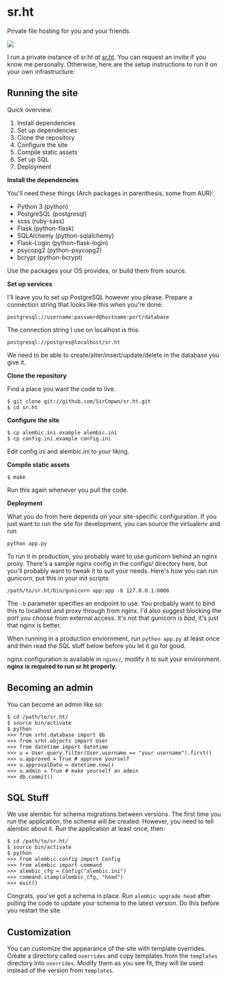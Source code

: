 # sr.ht

Private file hosting for you and your friends.

![](https://sr.ht/9087.png)

I run a private instance of sr.ht *at* [sr.ht](https://sr.ht). You can request
an invite if you know me personally. Otherwise, here are the setup instructions
to run it on your own infrastructure:

## Running the site

Quick overview:

1. Install dependencies
2. Set up dependencies
3. Clone the repository
7. Configure the site
8. Compile static assets
9. Set up SQL
10. Deployment

**Install the dependencies**

You'll need these things (Arch packages in parenthesis, some from AUR):

* Python 3 (python)
* PostgreSQL (postgresql)
* scss (ruby-sass)
* Flask (python-flask)
* SQLAlchemy (python-sqlalchemy)
* Flask-Login (python-flask-login)
* psycopg2 (python-psycopg2)
* bcrypt (python-bcrypt)

Use the packages your OS provides, or build them from source.

**Set up services**

I'll leave you to set up PostgreSQL however you please. Prepare a connection
string that looks like this when you're done:

    postgresql://username:password@hostname:port/database

The connection string I use on localhost is this:

    postgresql://postgres@localhost/sr.ht

We need to be able to create/alter/insert/update/delete in the database you
give it.

**Clone the repository**

Find a place you want the code to live.

    $ git clone git://github.com/SirCmpwn/sr.ht.git
    $ cd sr.ht

**Configure the site**

    $ cp alembic.ini.example alembic.ini
    $ cp config.ini.example config.ini

Edit config.ini and alembic.ini to your liking.

**Compile static assets**

    $ make

Run this again whenever you pull the code.

**Deployment**

What you do from here depends on your site-specific configuration. If you just
want to run the site for development, you can source the virtualenv and run

    python app.py

To run it in production, you probably want to use gunicorn behind an nginx proxy.
There's a sample nginx config in the configs/ directory here, but you'll probably
want to tweak it to suit your needs. Here's how you can run gunicorn, put this in
your init scripts:

    /path/to/sr.ht/bin/gunicorn app:app -b 127.0.0.1:8000

The `-b` parameter specifies an endpoint to use. You probably want to bind this to
localhost and proxy through from nginx. I'd also suggest blocking the port you
choose from external access. It's not that gunicorn is *bad*, it's just that nginx
is better.

When running in a production enviornment, run `python app.py` at least once and
then read the SQL stuff below before you let it go for good.

nginx configuration is available in `nginx/`, modify it to suit your environment.
**nginx is required to run sr.ht properly**.

## Becoming an admin

You can become an admin like so:

    $ cd /path/to/sr.ht/
    $ source bin/activate
    $ python
    >>> from srht.database import db
    >>> from srht.objects import User
    >>> from datetime import datetime
    >>> u = User.query.filter(User.username == "your username").first()
    >>> u.approved = True # approve yourself
    >>> u.approvalDate = datetime.now()
    >>> u.admin = True # make yourself an admin
    >>> db.commit()

## SQL Stuff

We use alembic for schema migrations between versions. The first time you run the
application, the schema will be created. However, you need to tell alembic about
it. Run the application at least once, then:

    $ cd /path/to/sr.ht/
    $ source bin/activate
    $ python
    >>> from alembic.config import Config
    >>> from alembic import command
    >>> alembic_cfg = Config("alembic.ini")
    >>> command.stamp(alembic_cfg, "head")
    >>> exit()

Congrats, you've got a schema in place. Run `alembic upgrade head` after pulling
the code to update your schema to the latest version. Do this before you restart
the site.

## Customization

You can customize the appearance of the site with template overrides. Create a
directory called `overrides` and copy templates from the `templates` directory
into `overrides`. Modify them as you see fit, they will be used instead of the
version from `templates`.

